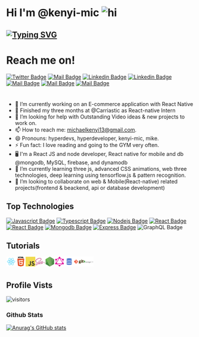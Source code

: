   # Hi I'm @kenyi-mic <img src="https://user-images.githubusercontent.com/1303154/88677602-1635ba80-d120-11ea-84d8-d263ba5fc3c0.gif" width="28px" height="28px" alt="hi">
                     
## [![Typing SVG](https://readme-typing-svg.demolab.com/?lines=Fullstack+Developer+and+youtuber!;🌱+I'm+Always+learning;💞️+Open+for+Job+or+collabrations)](https://git.io/typing-svg)

# Reach me on! 
     
[![Twitter Badge](https://img.shields.io/badge/-@michael_kenyi-1ca0f1?style=flat&labelColor=1ca0f1&logo=twitter&logoColor=white&link=https://twitter.com/michael_kenyi)](https://twitter.com/michael_kenyi) [![Mail Badge](https://img.shields.io/badge/-HyperDev-e74c3c?style=flat&labelColor=e74c3c&logo=youtube&logoColor=white)](https://www.youtube.com/@hyperdeveloper653) [![Linkedin Badge](https://img.shields.io/badge/-Michael-0e76a8?style=flat&labelColor=0e76a8&logo=linkedin&logoColor=white)](https://www.linkedin.com/in/michael-kenyi-6316a1143/)
[![Linkedin Badge](https://img.shields.io/badge/-Hyperdevs-0e76a8?style=flat&labelColor=0e76a8&logo=facebook&logoColor=white)](https://www.facebook.com/groups/738275990140365) [![Mail Badge](https://img.shields.io/badge/-@hyperdevs-e84393?style=flat&labelColor=e84393&logo=instagram&logoColor=white)](https://www.instagram.com/hyperdevs/) [![Mail Badge](https://img.shields.io/badge/-michaelkenyi13@gmail.com-c0392b?style=flat&labelColor=c0392b&logo=gmail&logoColor=white)](mailto:michaelkenyi@gmail.com) 
[![Mail Badge](https://img.shields.io/badge/-kenyi-e84399?style=flat&labelColor=e84393&logo=slack&logoColor=white)]([mailto:michaelkenyi@gmail.com](https://app.slack.com/client/T03F4E76EGJ/D04RJR8CTM5/rimeto_profile/U04RZ7TU691)) 

#


- 🔭 I’m currently working on an E-commerce application with React Native
- 💼  Finished my three months at @Carriastic as React-native Intern
- 🤔 I’m looking for help with Outstanding Video ideas & new projects to work on.
- 📫 How to reach me: michaelkenyi13@gmail.com.
- 😄 Pronouns: hyperdevs, hyperdeveloper, kenyi-mic, mike.
- ⚡ Fun fact: I love reading and going to the GYM very often.
- 🖥️ I'm a React JS and node developer, React native for mobile and db @mongodb, MySQL, firebase, and dynamodb
- 🌱 I’m currently learning three js, advanced CSS animations, web three technologies, deep learning using tensorflow.js & pattern recognition.
- 💞️ I’m looking to collaborate on web & Mobile(React-native) related projects(frontend & beackend, api or database development)

## Top Technologies


  <!-- TODO: Make technologies links take you to repositories -->

[![Javascript Badge](https://img.shields.io/badge/-Javascript-F0DB4F?style=for-the-badge&labelColor=black&logo=javascript&logoColor=F0DB4F)](#) [![Typescript Badge](https://img.shields.io/badge/-Typescript-007acc?style=for-the-badge&labelColor=black&logo=typescript&logoColor=007acc)](#) [![Nodejs Badge](https://img.shields.io/badge/-Nodejs-3C873A?style=for-the-badge&labelColor=black&logo=node.js&logoColor=3C873A)](#) [![React Badge](https://img.shields.io/badge/-React-61DBFB?style=for-the-badge&labelColor=black&logo=react&logoColor=61DBFB)](#)  [![React Badge](https://img.shields.io/badge/-ReactNative-61DBFB?style=for-the-badge&labelColor=black&logo=react&logoColor=61DBFB)](#) [![Mongodb Badge](https://img.shields.io/badge/-MongoDB-3C873A?style=for-the-badge&labelColor=black&logo=mongodb&logoColor=3C873A)](#)  [![Express Badge](https://img.shields.io/badge/-Express-fff?style=for-the-badge&labelColor=black&logo=express&logoColor=00000)](#) ![GraphQL Badge](https://img.shields.io/badge/-GraphQl-e535ab?style=for-the-badge&labelColor=black&logo=graphQL&logoColor=e535ab)



 ## Tutorials

<img align="left" alt="React" width="26px" src="https://raw.githubusercontent.com/github/explore/80688e429a7d4ef2fca1e82350fe8e3517d3494d/topics/react/react.png" />


<img align="left" alt="HTML5" width="26px" src="https://raw.githubusercontent.com/github/explore/80688e429a7d4ef2fca1e82350fe8e3517d3494d/topics/html/html.png" />

<img align="left" alt="JavaScript" width="26px" src="https://raw.githubusercontent.com/github/explore/80688e429a7d4ef2fca1e82350fe8e3517d3494d/topics/javascript/javascript.png" />

     
<img align="left" alt="Sass" width="26px" src="https://raw.githubusercontent.com/github/explore/80688e429a7d4ef2fca1e82350fe8e3517d3494d/topics/sass/sass.png" />

<img align="left" alt="Node.js" width="26px" src="https://raw.githubusercontent.com/github/explore/80688e429a7d4ef2fca1e82350fe8e3517d3494d/topics/nodejs/nodejs.png" />

<img align="left" alt="GraphQL" width="26px" src="https://raw.githubusercontent.com/github/explore/80688e429a7d4ef2fca1e82350fe8e3517d3494d/topics/graphql/graphql.png" />

<img align="left" alt="SQL" width="26px" src="https://raw.githubusercontent.com/github/explore/80688e429a7d4ef2fca1e82350fe8e3517d3494d/topics/sql/sql.png" />



<img align="left" alt="Git" width="26px" src="https://raw.githubusercontent.com/github/explore/80688e429a7d4ef2fca1e82350fe8e3517d3494d/topics/git/git.png" /> 

<img align="left" alt="MongoDB" width="26px" src="https://raw.githubusercontent.com/github/explore/80688e429a7d4ef2fca1e82350fe8e3517d3494d/topics/mongodb/mongodb.png" />

</br>

</br>



 ## Profile Vists
![visitors](https://visitor-badge.glitch.me/badge?page_id=kenyi-mic.kenyi-mic&left_color=blue&right_color=purple)

   
<!--START_SECTION:waka

<!--END_SECTION:waka-->
     
### Github Stats
[![Anurag's GitHub stats](https://github-readme-stats.vercel.app/api?username=kenyi-mic&hide=contribs,prs&theme=onedark)](https://github.com/anuraghazra/github-readme-stats)


<!---
kenyi-mic/kenyi-mic is a ✨ special ✨ repository because its `README.md` (this file) appears on your GitHub profile.
You can click the Preview link to take a look at your changes.
--->
